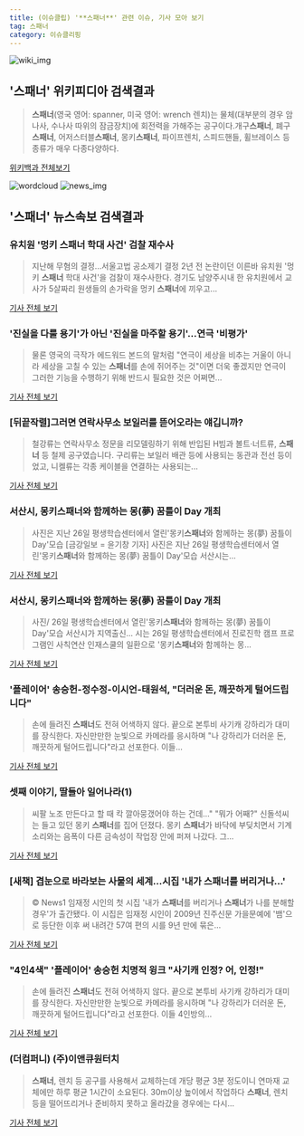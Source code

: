 ```yaml
---
title: (이슈클립) '**스패너**' 관련 이슈, 기사 모아 보기
tag: 스패너
category: 이슈클리핑
---
```

![wiki_img](https://user-images.githubusercontent.com/42597476/44503234-41136a80-a6d0-11e8-9071-6fc6418eafe4.png)
## **'**스패너**'** 위키피디아 검색결과
>**스패너**(영국 영어: spanner, 미국 영어: wrench 렌치)는 물체(대부분의 경우 암나사, 수나사 따위의 잠금장치)에 회전력을 가해주는 공구이다.개구**스패너**, 폐구**스패너**, 어저스터블**스패너**, 몽키**스패너**, 파이프렌치, 스피드핸들, 휠브레이스 등 종류가 매우 다종다양하다.

<a href="https://ko.wikipedia.org/wiki/스패너" target="_blank">위키백과 전체보기</a>

![wordcloud](https://s3.ap-northeast-2.amazonaws.com/lyrics101-wordcloud/2018-09-05-1536122472.png)
![news_img](https://user-images.githubusercontent.com/42597476/44507050-1206f400-a6e4-11e8-8d98-7ffbfebb353f.png)
## **'**스패너**'** 뉴스속보 검색결과
### 유치원 '멍키 **스패너** 학대 사건' 검찰 재수사

>지난해 무혐의 결정…서울고법 공소제기 결정 2년 전 논란이던 이른바 유치원 '멍키 **스패너** 학대 사건'을 검찰이 재수사한다. 경기도 남양주시내 한 유치원에서 교사가 5살짜리 원생들의 손가락을 멍키 **스패너**에 끼우고...

<a href="http://app.yonhapnews.co.kr/YNA/Basic/SNS/r.aspx?c=AKR20180904144500060&did=1195m" target="_blank">기사 전체 보기</a>

### '진실을 다룰 용기'가 아닌 '진실을 마주할 용기'...연극 '비평가'

>물론 영국의 극작가 에드워드 본드의 말처럼 "연극이 세상을 비추는 거울이 아니라 세상을 고칠 수 있는 **스패너**를 손에 쥐어주는 것"이면 더욱 좋겠지만 연극이 그러한 기능을 수행하기 위해 반드시 필요한 것은 어쩌면...

<a href="http://www.interview365.com/news/articleView.html?idxno=81656" target="_blank">기사 전체 보기</a>

### [뒤끝작렬]그러면 연락사무소 보일러를 뜯어오라는 얘깁니까?

>철강류는 연락사무소 정문을 리모델링하기 위해 반입된 H빔과 볼트·너트류, **스패너** 등 철제 공구였습니다. 구리류는 보일러 배관 등에 사용되는 동관과 전선 등이었고, 니켈류는 각종 케이블을 연결하는 사용되는...

<a href="http://www.nocutnews.co.kr/news/5022949" target="_blank">기사 전체 보기</a>

### 서산시, 몽키**스패너**와 함께하는 몽(夢) 꿈틀이 Day 개최

>사진은 지난 26일 평생학습센터에서 열린'몽키**스패너**와 함께하는 몽(夢) 꿈틀이 Day'모습 [금강일보 = 윤기창 기자] 사진은 지난 26일 평생학습센터에서 열린'몽키**스패너**와 함께하는 몽(夢) 꿈틀이 Day'모습 서산시는...

<a href="http://www.ggilbo.com/news/articleView.html?idxno=512582" target="_blank">기사 전체 보기</a>

### 서산시, 몽키**스패너**와 함께하는 몽(夢) 꿈틀이 Day 개최

>사진/ 26일 평생학습센터에서 열린'몽키**스패너**와 함께하는 몽(夢) 꿈틀이 Day'모습 서산시가 지역출신... 시는 26일 평생학습센터에서 진로진학 캠프 프로그램인 사칙연산 인재스쿨의 일환으로 '몽키**스패너**와 함께하는 몽...

<a href="http://www.daejeontoday.com/news/articleView.html?idxno=498541" target="_blank">기사 전체 보기</a>

### '플레이어' 송승헌-정수정-이시언-태원석, "더러운 돈, 깨끗하게 털어드립니다"

>손에 들려진 **스패너**도 전혀 어색하지 않다.  끝으로 본투비 사기캐 강하리가 대미를 장식한다.  자신만만한 눈빛으로 카메라를 응시하며 "나 강하리가 더러운 돈, 깨끗하게 털어드립니다"라고 선포한다.  이들...

<a href="http://www.ggilbo.com/news/articleView.html?idxno=539861" target="_blank">기사 전체 보기</a>

### 셋째 이야기, 딸들아 일어나라(1)

>씨팔 노조 만든다고 할 때 칵 깔아뭉갰어야 하는 건데…" "뭐가 어째?" 신돌석씨는 들고 있던 몽키 **스패너**를 집어 던졌다. 몽키 **스패너**가 바닥에 부딪치면서 기계 소리와는 음폭이 다른 금속성이 작업장 안에 퍼져 나갔다. 그...

<a href="http://www.tongilnews.com/news/articleView.html?idxno=125977" target="_blank">기사 전체 보기</a>

### [새책] 겹눈으로 바라보는 사물의 세계…시집 '내가 **스패너**를 버리거나…'

>© News1 임재정 시인의 첫 시집 '내가 **스패너**를 버리거나 **스패너**가 나를 분해할 경우'가 출간됐다. 이 시집은 임재정 시인이 2009년 진주신문 가을문예에 '뱀'으로 등단한 이후 써 내려간 57여 편의 시를 9년 만에 묶은...

<a href="http://news1.kr/articles/?3278145" target="_blank">기사 전체 보기</a>

### "4인4색" '플레이어' 송승헌 치명적 윙크 "사기캐 인정? 어, 인정!"

>손에 들려진 **스패너**도 전혀 어색하지 않다. 끝으로 본투비 사기캐 강하리가 대미를 장식한다. 자신만만한 눈빛으로 카메라를 응시하며 "나 강하리가 더러운 돈, 깨끗하게 털어드립니다"라고 선포한다. 이들 4인방의...

<a href="http://sports.chosun.com/news/ntype.htm?id=201808250100221090016784&servicedate=20180824" target="_blank">기사 전체 보기</a>

### (더컴퍼니) (주)이앤큐원터치

>**스패너**, 렌치 등 공구를 사용해서 교체하는데 개당 평균 3분 정도이니 연마재 교체에만 하루 평균 1시간이 소요된다. 30m이상 높이에서 작업하다 **스패너**, 렌치 등을 떨어뜨리거나 준비하지 못하고 올라갔을 경우에는 다시...

<a href="http://www.electimes.com/article.php?aid=1534875631163360007" target="_blank">기사 전체 보기</a>


